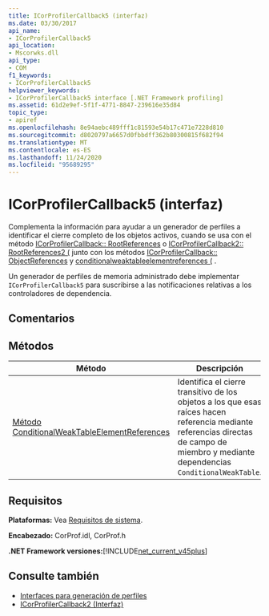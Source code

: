 ```yaml
---
title: ICorProfilerCallback5 (interfaz)
ms.date: 03/30/2017
api_name:
- ICorProfilerCallback5
api_location:
- Mscorwks.dll
api_type:
- COM
f1_keywords:
- ICorProfilerCallback5
helpviewer_keywords:
- ICorProfilerCallback5 interface [.NET Framework profiling]
ms.assetid: 61d2e9ef-5f1f-4771-8847-239616e35d84
topic_type:
- apiref
ms.openlocfilehash: 8e94aebc489fff1c81593e54b17c471e7228d810
ms.sourcegitcommit: d8020797a6657d0fbbdff362b80300815f682f94
ms.translationtype: MT
ms.contentlocale: es-ES
ms.lasthandoff: 11/24/2020
ms.locfileid: "95689295"
---
```

# <a name="icorprofilercallback5-interface"></a>ICorProfilerCallback5 (interfaz)

Complementa la información para ayudar a un generador de perfiles a identificar el cierre completo de los objetos activos, cuando se usa con el método [ICorProfilerCallback:: RootReferences](icorprofilercallback-rootreferences-method.md) o [ICorProfilerCallback2:: RootReferences2 (](icorprofilercallback2-rootreferences2-method.md) junto con los métodos [ICorProfilerCallback:: ObjectReferences](icorprofilercallback-objectreferences-method.md) y [conditionalweaktableelementreferences (](icorprofilercallback5-conditionalweaktableelementreferences-method.md) .  
  
 Un generador de perfiles de memoria administrado debe implementar `ICorProfilerCallback5` para suscribirse a las notificaciones relativas a los controladores de dependencia.  
  
## <a name="remarks"></a>Comentarios  
  
## <a name="methods"></a>Métodos  
  
|Método|Descripción|  
|------------|-----------------|  
|[Método ConditionalWeakTableElementReferences](icorprofilercallback5-conditionalweaktableelementreferences-method.md)|Identifica el cierre transitivo de los objetos a los que esas raíces hacen referencia mediante referencias directas de campo de miembro y mediante dependencias `ConditionalWeakTable`.|  
  
## <a name="requirements"></a>Requisitos  

 **Plataformas:** Vea [Requisitos de sistema](../../get-started/system-requirements.md).  
  
 **Encabezado:** CorProf.idl, CorProf.h  
  
 **.NET Framework versiones:**[!INCLUDE[net_current_v45plus](../../../../includes/net-current-v45plus-md.md)]  
  
## <a name="see-also"></a>Consulte también

- [Interfaces para generación de perfiles](profiling-interfaces.md)
- [ICorProfilerCallback2 (Interfaz)](icorprofilercallback2-interface.md)
